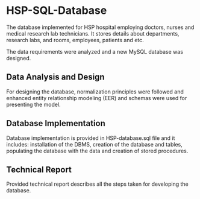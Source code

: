 # HSP-SQL-Database

The database implemented for HSP hospital employing doctors, nurses and medical research lab technicians. It stores details about departments, research labs, and rooms, employees, patients and etc.

The data requirements were analyzed and a new MySQL database was designed.

## Data Analysis and Design

For designing the database, normalization principles were followed and enhanced entity relationship modeling (EER) and schemas were used for presenting the model.

## Database Implementation

Database implementation is provided in HSP-database.sql file and it includes: installation of the DBMS, creation of the database and tables, populating the database with the data and creation of stored procedures.

## Technical Report

Provided technical report describes all the steps taken for developing the database.

